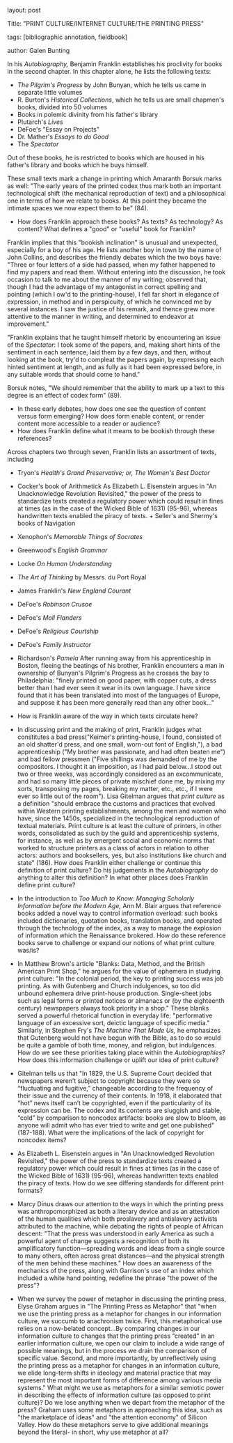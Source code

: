 layout: post

Title: "PRINT CULTURE/INTERNET CULTURE/THE PRINTING PRESS"

tags: [bibliographic annotation, fieldbook]

author: Galen Bunting

In his *Autobiography,* Benjamin Franklin establishes his proclivity for books in the second chapter. In this chapter alone, he lists 
the following texts: 

+ *The Pilgrim's Progress* by John Bunyan, which he tells us came in separate little volumes
+ R. Burton's *Historical Collections*, which he tells us are small chapmen's books, divided into 50 volumes
+ Books in polemic divinity from his father's library 
+ Plutarch's *Lives*
+ DeFoe's "Essay on Projects"
+ Dr. Mather's *Essays to do Good*
+ The *Spectator*

Out of these books, he is restricted to books which are housed in his father's library and books which he buys himself. 

These small texts mark a change in printing which Amaranth Borsuk marks as well: "The early years of the printed codex thus mark both 
an important technological shift (the mechanical reproduction of text) and a philosophical one in terms of how we relate to books. At 
this point they became the intimate spaces we now expect them to be" (84). 

+ How does Franklin approach these books? As texts? As technology? As content? What defines a "good" or "useful" book for Franklin?

Franklin implies that this "bookish inclination" is unusual and unexpected, especially for a boy of his age. He lists another boy in town 
by the name of John Collins, and describes the friendly debates which the two boys have: "Three or four letters of a side had
passed, when my father happened to find my papers and read them. Without entering into the discussion, he took occasion to talk to me about the manner of my writing; observed that, though I had the advantage of my antagonist in correct spelling and pointing (which I ow'd to the
printing-house), I fell far short in elegance of expression, in method and in perspicuity, of which he convinced me by several instances.
I saw the justice of his remark, and thence grew more attentive to the manner in writing, and determined to endeavor at improvement."

"Franklin explains that he taught himself rhetoric by encountering an issue of the *Spectator*: I took some of the papers, and, making 
short hints of the sentiment in each sentence, laid them by a few days, and then, without looking at the book, try'd to compleat the 
 papers again, by expressing each hinted sentiment at length, and as fully as it had been expressed before, in any suitable words that should come to hand." 

Borsuk notes, "We should remember that the ability to mark up a text to this degree is an effect of codex form" (89).

+ In these early debates, how does one see the question of content versus form emerging? How does form enable content, or render content 
more accessible to a reader or audience? 
+ How does Franklin define what it means to be bookish through these references? 

Across chapters two through seven, Franklin lists an assortment of texts, including  
 + Tryon's *Health's Grand Preservative; or, The Women's Best Doctor*
 + Cocker's book of Arithmetick
As Elizabeth L. Eisenstein argues in "An Unacknowledge Revolution Revisited," the power of the press to standardize texts created a regulatory power which could result in fines at times (as in the case of the Wicked Bible of 1631) (95-96), whereas handwritten texts enabled the piracy of texts.  + Seller's and Shermy's books of Navigation
 + Xenophon's *Memorable Things of Socrates*
 + Greenwood's *English Grammar*
 + Locke *On Human Understanding*
 + *The Art of Thinking* by Messrs. du Port Royal
 + James Franklin's *New England Courant*
 + DeFoe's *Robinson Crusoe*
 + DeFoe's *Moll Flanders*
 + DeFoe's *Religious Courtship* 
 + DeFoe's *Family Instructor*
 + Richardson's *Pamela*
 After running away from his apprenticeship in Boston, fleeing the beatings of his brother, Franklin encounters a man in
ownership of Bunyan's Pilgrim's Progress as he crosses the bay to Philadelphia: "finely printed
on good paper, with copper cuts, a dress better than I had ever seen it wear in its own language. I have since found that it has been
translated into most of the languages of Europe, and suppose it has been more generally read than any other book..." 
  
+ How is Franklin aware of the way in which texts circulate here? 

+ In discussing print and the making of print, Franklin judges what constitutes a bad press("Keimer's printing-house, I found, consisted of an old shatter'd press, and one small, worn-out font of English,"), a bad apprenticeship ("My brother was passionate,
and had often beaten me") and bad fellow pressmen ("Five shillings was demanded of me by the
compositors. I thought it an imposition, as I had paid below...I stood out two or three weeks, was accordingly considered
as an excommunicate, and had so many little pieces of private mischief done me, by mixing my sorts, transposing my pages, breaking my
matter, etc., etc., if I were ever so little out of the room"). Lisa Gitelman argues that *print culture* as a definition "should embrace the customs and practices that evolved within Western printing establishments, among the men and women who have, since the 1450s, specialized in the technological reproduction of textual materials. Print culture is at least the culture of printers, in other words, consolidated as such by the guild and apprenticeship systems, for instance, as well as by emergent social and economic norms that worked to structure printers as a class of actors in relation to other actors: authors and booksellers, yes, but also institutions like church and state" (186). How does Franklin either challenge or continue this definition of print culture? Do his judgements in the 
*Autobiography* do anything to alter this definition? In what other places does Franklin define print culture?

+ In the introduction to *Too Much to Know: Managing Scholarly Information before the Modern Age,* Ann M. Blair argues that reference books added a novel way to control information overload: such books included dictionaries, quotation books, translation books, and operated through the technology of the index, as a way to manage the explosion of information which the Renaissance brokered. How do these reference books serve to challenge or expand our notions of what print culture was/is?

+ In Matthew Brown's article "Blanks: Data, Method, and the British American Print Shop," he argues for the value of ephemera in studying print culture: "In the colonial period, the key to printing success was job printing. As with Gutenberg and Church indulgences, so too did unbound ephemera drive print-house production. Single-sheet jobs such as legal forms or printed notices or almanacs or (by the eighteenth century) newspapers always took priority in a shop." These blanks served a powerful rhetorical function in everyday life: "performative language of an excessive sort, deictic language of specific media." Similarly, in Stephen Fry's *The Machine That Made Us,* he emphasizes that Gutenberg would not have begun with the Bible, as to do so would be quite a gamble of both time, money, and religion, but indulgences. How do we see these priorities taking place within the *Autobiographies*? How does this information challenge or uplift our idea of print culture?

+ Gitelman tells us that "In 1829, the U.S. Supreme Court decided that newspapers weren’t subject to copyright because they were so “fluctuating and fugitive,” changeable according to the frequency of their issue and the currency of their contents. In 1918, it elaborated that “hot” news itself can’t be copyrighted, even if the particularity of its expression can be. The codex and its contents are sluggish and stable, “cold” by comparison to noncodex artifacts: books are slow to bloom, as anyone will admit who has ever tried to write and get one published" (187-188). What were the implications of the lack of copyright for noncodex items?

+ As Elizabeth L. Eisenstein argues in "An Unacknowledged Revolution Revisited," the power of the press to standardize texts created a regulatory power which could result in fines at times (as in the case of the Wicked Bible of 1631) (95-96), whereas handwritten texts enabled the piracy of texts. How do we see differing standards for different print formats?

+ Marcy Dinus draws our attention to the ways in which the printing press was anthropomorphized as both a literary device and as an attestation of the human qualities which both proslavery and antislavery activists attributed to the machine, while debating the rights of people of African descent: "That the press was understood in early America as such a powerful agent of change suggests a recognition of both its amplificatory function—spreading words and ideas from a single source to many others, often across great distances—and the physical strength of the men behind these machines." How does an awareness of the mechanics of the press, along with Garrison's use of an index which included a white hand pointing, redefine the phrase "the power of the press"? 

+ When we survey the power of metaphor in discussing the printing press, Elyse Graham argues in "The Printing Press as Metaphor" that "when we use the printing press as a metaphor for changes in our information culture, we succumb to anachronism twice. First, this metaphorical use relies on a now-belated concept...By comparing changes in our information culture to changes that the printing press “created” in an earlier information culture, we open our claim to include a wide range of possible meanings, but in the process we drain the comparison of specific value. Second, and more importantly, by unreflectively using the printing press as a metaphor for changes in an information culture, we elide long-term shifts in ideology and material practice that may represent the most important forms of difference among various media systems." What might we use as metaphors for a similar semiotic power in describing the effects of information culture (as opposed to print culture)? Do we lose anything when we depart from the metaphor of the press? Graham uses some metaphors in approaching this idea, such as "the marketplace of ideas" and "the attention economy" of Silicon Valley. How do these metaphors serve to give additional meanings beyond the literal- in short, why use metaphor at all?
